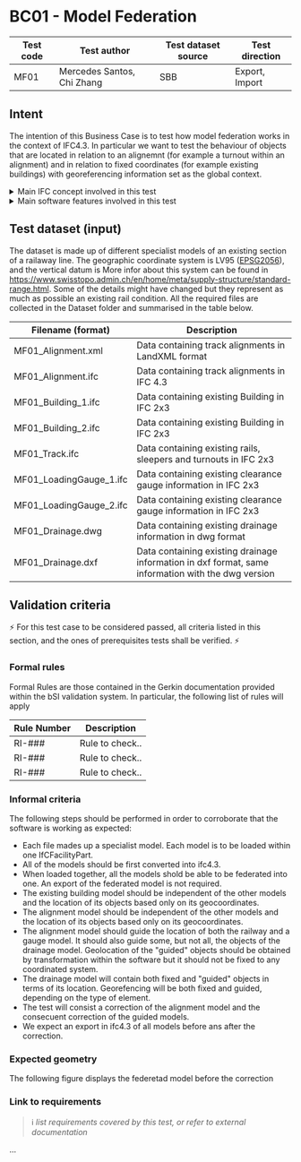 # BC01 - Model Federation

| Test code | Test author     | Test dataset source | Test direction |
|-----------|-----------------|---------------------|----------------|
| MF01      | Mercedes Santos, Chi Zhang             | SBB                 | Export, Import         |



## Intent

The intention of this Business Case is to test how model federation works in the context of IFC4.3. 
In particular we want to test the behaviour of objects that are located in relation to an alignemnt (for example a turnout within an alignment) and in relation to fixed coordinates (for example existing buildings) with georeferencing information set as the global context.

<details><summary>Main IFC concept involved in this test</summary> 

- [Project Global Positioning](https://ifc43-docs.standards.buildingsmart.org/IFC/RELEASE/IFC4x3/HTML/concepts/Project_Context/Project_Global_Positioning/content.html)
- [Alignment Layout](https://ifc43-docs.standards.buildingsmart.org/IFC/RELEASE/IFC4x3/HTML/concepts/Object_Composition/Nesting/Alignment_Layout/content.html)
- [Spatial Structure](https://ifc43-docs.standards.buildingsmart.org/IFC/RELEASE/IFC4x3/HTML/concepts/Object_Connectivity/Spatial_Structure/content.html)
- [Spatial Decomposition](https://ifc43-docs.standards.buildingsmart.org/IFC/RELEASE/IFC4x3/HTML/concepts/Object_Composition/Aggregation/Spatial_Decomposition/content.html)
- [Alignment Geometry](https://ifc43-docs.standards.buildingsmart.org/IFC/RELEASE/IFC4x3/HTML/concepts/Product_Shape/Product_Geometric_Representation/Alignment_Geometry/content.html)
- [Product Linear Placement](https://ifc43-docs.standards.buildingsmart.org/IFC/RELEASE/IFC4x3/HTML/concepts/Product_Shape/Product_Placement/Product_Linear_Placement/content.html)
- [Product Local Placement](https://ifc43-docs.standards.buildingsmart.org/IFC/RELEASE/IFC4x3/HTML/concepts/Product_Shape/Product_Placement/Product_Local_Placement/content.html)
- [Revision Control](https://ifc43-docs.standards.buildingsmart.org/IFC/RELEASE/IFC4x3/HTML/concepts/Object_Attributes/Revision_Control/content.html)
- [Software Identity](https://ifc43-docs.standards.buildingsmart.org/IFC/RELEASE/IFC4x3/HTML/concepts/Object_Attributes/Software_Identity/content.html)
- [Element Decomposition](https://ifc43-docs.standards.buildingsmart.org/IFC/RELEASE/IFC4x3/HTML/concepts/Object_Composition/Aggregation/Element_Decomposition/content.html)
- [Body Tessellation Geometry](https://ifc43-docs.standards.buildingsmart.org/IFC/RELEASE/IFC4x3/HTML/concepts/Product_Shape/Product_Geometric_Representation/Body_Geometry/Body_Tessellation_Geometry/content.html)
- [Body Advanced Swept Solid Geometry](https://ifc43-docs.standards.buildingsmart.org/IFC/RELEASE/IFC4x3/HTML/concepts/Product_Shape/Product_Geometric_Representation/Body_Geometry/Body_AdvancedSweptSolid_Geometry/content.html)
- [Clearance Geometry](https://ifc43-docs.standards.buildingsmart.org/IFC/RELEASE/IFC4x3/HTML/concepts/Product_Shape/Product_Geometric_Representation/Clearance_Geometry/content.html)
- [Object Nesting](https://ifc43-docs.standards.buildingsmart.org/IFC/RELEASE/IFC4x3/HTML/concepts/Object_Composition/Nesting/Object_Nesting/content.html)
- [Product Relative Positioning](https://ifc43-docs.standards.buildingsmart.org/IFC/RELEASE/IFC4x3/HTML/concepts/Object_Connectivity/Product_Relative_Positioning/content.html)

</details>

<details><summary>Main software features involved in this test</summary> 

- Map coordinate system
- Ownership and revision control
- Model referencing
- Element merging and update
- Model integration and display
- Model filter and hide
</details>


## Test dataset (input)

The dataset is made up of different specialist models of an existing section of a railaway line. The geographic coordinate system is LV95 ([EPSG2056](https://epsg.io/2056)), and the vertical datum is  More infor about this system can be found in https://www.swisstopo.admin.ch/en/home/meta/supply-structure/standard-range.html. Some of the details might have changed but they represent as much as possible an existing rail condition. 
All the required files are collected in the Dataset folder and summarised in the table below.

| Filename (format)         | Description                                                        |
|---------------------------|--------------------------------------------------------------------|
| MF01_Alignment.xml    |    Data containing track alignments in LandXML format                                   |
| MF01_Alignment.ifc    |    Data containing track alignments in IFC 4.3                                  |
| MF01_Building_1.ifc        | Data containing existing Building in IFC 2x3                       |
| MF01_Building_2.ifc        | Data containing existing Building in IFC 2x3                      |
| MF01_Track.ifc         | Data containing existing rails, sleepers and turnouts in IFC 2x3   |
| MF01_LoadingGauge_1.ifc              | Data containing existing clearance gauge information in IFC 2x3   |
| MF01_LoadingGauge_2.ifc              | Data containing existing clearance gauge information in IFC 2x3    |
| MF01_Drainage.dwg     | Data containing existing drainage information in dwg format           |
| MF01_Drainage.dxf     | Data containing existing drainage information in dxf format, same information with the dwg version           |

## Validation criteria
⚡ For this test case to be considered passed, all criteria listed in this section, and the ones of prerequisites tests shall be verified. ⚡

### Formal rules
Formal Rules are those contained in the Gerkin documentation provided within the bSI validation system. In particular, the following list of rules will apply

|Rule Number                | Description                                                        |
|---------------------------|--------------------------------------------------------------------|
| RI-###                    | Rule to check..                                                    |
| RI-###                    | Rule to check..                                                    | 
| RI-###                    | Rule to check..                                                    |


### Informal criteria
The following steps should be performed in order to corroborate that the software is working as expected:

- Each file mades up a specialist model. Each model is to be loaded within one IfCFacilityPart.
- All of the models should be first converted into ifc4.3.
- When loaded together, all the models shold be able to be federated into one. An export of the federated model is not required.
- The existing building model should be independent of the other models and the location of its objects based only on its geocoordinates.
- The alignment model should be independent of the other models and the location of its objects based only on its geocoordinates.
- The alignment model should guide the location of both the railway and a gauge model. It should also guide some, but not all, the objects of the drainage model. Geolocation of the "guided" objects should be obtained by transformation within the software but it should not be fixed to any coordinated system.
- The drainage model will contain both fixed and "guided" objects in terms of its location. Georefencing will be both fixed and guided, depending on the type of element.
- The test will consist a correction of the alignment model and the consecuent correction of the guided models.
- We expect an export in ifc4.3 of all models before ans after the correction.


### Expected geometry
The following figure displays the federetad model before the correction



### Link to requirements
>:information_source: *list requirements covered by this test, or refer to external documentation*

...
